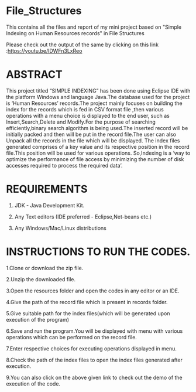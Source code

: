 # File_Structures
This contains all the files and report of my mini project based on "Simple Indexing on Human Resources records" in File Structures

Please check out the output of the same by clicking on this link :https://youtu.be/IDWFn3LxReo


# ABSTRACT

This project titled “SIMPLE INDEXING” has been done using Eclipse IDE with the platform Windows and language Java.The database used for the project is ‘Human Resources’ records.The project mainly focuses on building the index for the records which is fed in CSV format file ,then various operations with a menu choice is displayed to the end user, such as Insert,Search,Delete and Modify.For the purpose of searching efficiently,binary search algorithm is being used.The inserted record will be initially packed and then will be put in the record file.The user can also Unpack all the records in the file which will be displayed.
The index files generated comprises of a key value and its respective position in the record file.This position will be used for various operations.
So,Indexing is a ‘way to optimize the performance of file access by minimizing the number of disk accesses required to process the required data’.

# REQUIREMENTS
1. JDK - Java Development Kit.

2. Any Text editors (IDE preferred - Eclipse,Net-beans etc.)

3. Any Windows/Mac/Linux distributions

# INSTRUCTIONS TO RUN THE CODES.
1.Clone or download the zip file.

2.Unzip the downloaded file.

3.Open the resources folder and open the codes in any editor or an IDE.

4.Give the path of the record file which is present in records folder.

5.Give suitable path for the index files(which will be generated upon execution of the program)

6.Save and run the program.You will be displayed with menu with various operations which can be performed on the record file.

7.Enter respective choices for executing operations displayed in menu.

8.Check the path of the index files to open the index files generated after execution.

9.You can also click on the above given link to check out the demo of the execution of the code.


